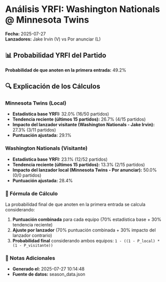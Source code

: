 # Análisis YRFI: Washington Nationals @ Minnesota Twins

**Fecha:** 2025-07-27  
**Lanzadores:** Jake Irvin (V) vs Por anunciar (L)

## 📊 Probabilidad YRFI del Partido

**Probabilidad de que anoten en la primera entrada:** 49.2%

## 🔍 Explicación de los Cálculos

### Minnesota Twins (Local)
- **Estadística base YRFI:** 32.0% (16/50 partidos)
- **Tendencia reciente (últimos 15 partidos):** 26.7% (4/15 partidos)
- **Impacto del lanzador visitante (Washington Nationals - Jake Irvin):** 27.3% (3/11 partidos)
- **Puntuación ajustada:** 29.1%

### Washington Nationals (Visitante)
- **Estadística base YRFI:** 23.1% (12/52 partidos)
- **Tendencia reciente (últimos 15 partidos):** 13.3% (2/15 partidos)
- **Impacto del lanzador local (Minnesota Twins - Por anunciar):** 50.0% (0/0 partidos)
- **Puntuación ajustada:** 28.4%

### 📝 Fórmula de Cálculo

La probabilidad final de que anoten en la primera entrada se calcula considerando:
1. **Puntuación combinada** para cada equipo (70% estadística base + 30% tendencia reciente)
2. **Ajuste por lanzador** (70% puntuación combinada + 30% impacto del lanzador contrario)
3. **Probabilidad final** considerando ambos equipos: `1 - ((1 - P_local) * (1 - P_visitante))`

### 📌 Notas Adicionales

- **Generado el:** 2025-07-27 10:14:48
- **Fuente de datos:** season_data.json
